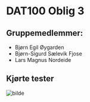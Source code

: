 # DAT100 Oblig 3

## Gruppemedlemmer:
- Bjørn Egil Øygarden
- Bjørn-Sigurd Sælevik Fjose
- Lars Magnus Nordeide

## Kjørte tester
![bilde](https://user-images.githubusercontent.com/89018956/141974097-d4cf73f9-ec80-4324-aff6-fbc8958e151d.png)


